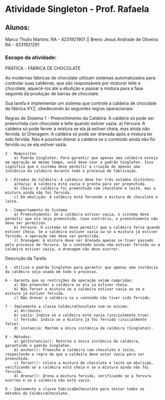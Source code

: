 # Atividade Singleton - Prof. Rafaela
## Alunos:
  Marco Thulio Martins: RA - 4231921901 ||
  Breno Jesus Andrade de Oliveira: RA - 4231921291
### Escopo da atividade:
  PRÁTICA - FÁBRICA DE CHOCOLATE

As modernas fábricas de chocolate utilizam sistemas automatizados para controlar suas caldeiras, que são responsáveis por misturar leite e chocolate, aquecê-los até a ebulição e passar a mistura para a fase seguinte da produção de barras de chocolate.

Sua tarefa é implementar um sistema que controle a caldeira de chocolate da fábrica XYZ, obedecendo às seguintes regras operacionais:

Regras do Sistema
	1 - Preenchimento da Caldeira: A caldeira só pode ser preenchida com chocolate e leite quando estiver vazia.
		a) Fervura: A caldeira só pode ferver a mistura se ela já estiver cheia, mas ainda não fervida.
		b) Drenagem: A caldeira só pode ser drenada após a mistura ter sido fervida. Não é possível drenar a caldeira se o conteúdo ainda não foi fervido ou se ela estiver vazia.

	2 - Requisitos
		a) Padrão Singleton: Para garantir que apenas uma caldeira esteja em operação ao mesmo tempo, você deve usar o padrão Singleton. Isso significa que o sistema deve permitir a criação de apenas uma instância da caldeira durante todo o processo de fabricação.

	3 - Estados da Caldeira: A caldeira deve ter três estados distintos:
		a)Vazia: A caldeira está vazia e pronta para ser preenchida.
		b) Cheia: A caldeira foi preenchida com chocolate e leite, mas a mistura ainda não foi fervida.
		c) Em ebulição: A caldeira está fervendo a mistura de chocolate e leite.

	4 - Comportamento do Sistema
		a) Preenchimento: Se a caldeira estiver vazia, o sistema deve permitir que ela seja preenchida. Caso contrário, o preenchimento não deve ser permitido.
		b) Fervura: O sistema só deve permitir que a caldeira ferva quando estiver cheia. Se a caldeira estiver vazia ou se a mistura já estiver fervida, a operação não deve ser permitida.
		c) Drenagem: A mistura deve ser drenada apenas se tiver passado pelo processo de fervura. Se o conteúdo ainda não estiver fervido ou a caldeira estiver vazia, a drenagem não deve ocorrer.
Descrição da Tarefa

	5 - Utilize o padrão Singleton para garantir que apenas uma instância da caldeira seja usada em todo o processo.

	6 - Garanta que as restrições de operação sejam cumpridas:
		a) Não preencher a caldeira se ela já estiver cheia.
		b) Não ferver a mistura se a caldeira estiver vazia ou se a mistura já estiver fervida.
		c) Não drenar a caldeira se o conteúdo não tiver sido fervido.

	7 - Implemente a classe CaldeiraChocolate com no mínimo:
		a) Atributos:
		b) vazia: Indica se a caldeira está vazia (inicialmente true).
		c) fervida: Indica se a mistura já foi fervida (inicialmente false).
		d) instancia: Mantém a única instância da caldeira (Singleton).

	8 - Métodos:
		a) getInstancia(): Retorna a única instância da caldeira, garantindo o padrão Singleton.
		b) encher(): Preenche a caldeira com chocolate e leite, respeitando a regra de que a caldeira deve estar vazia para ser preenchida.
		c) ferver(): Coloca a mistura de chocolate e leite em ebulição, verificando se a caldeira está cheia e se a mistura ainda não foi fervida.
		d) drenar(): Drena a mistura fervida, verificando se a fervura ocorreu e se a caldeira não está vazia.

	9 - Implemente a classe FabricaDeChocolate para testar todos os métodos da CaldeiraChocolate.
